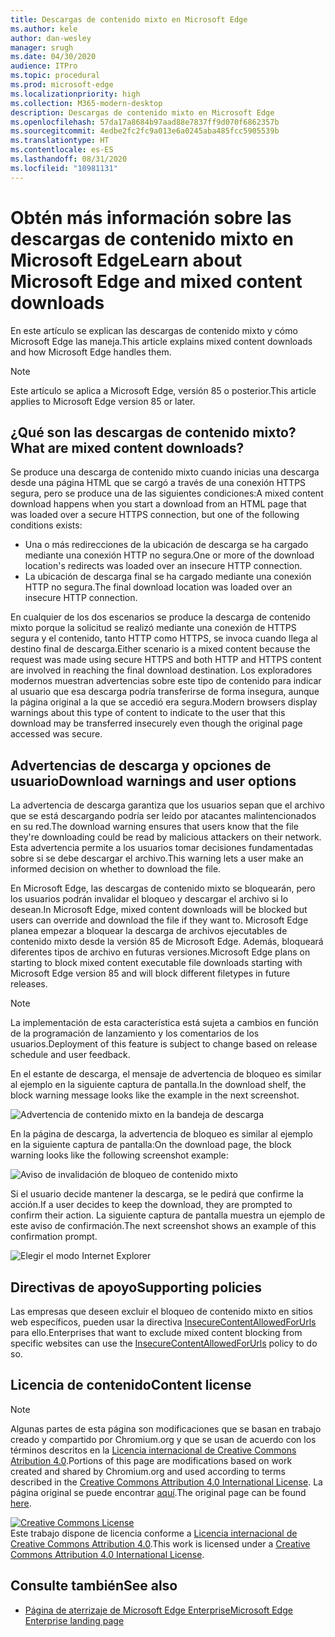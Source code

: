 ```yaml
---
title: Descargas de contenido mixto en Microsoft Edge
ms.author: kele
author: dan-wesley
manager: srugh
ms.date: 04/30/2020
audience: ITPro
ms.topic: procedural
ms.prod: microsoft-edge
ms.localizationpriority: high
ms.collection: M365-modern-desktop
description: Descargas de contenido mixto en Microsoft Edge
ms.openlocfilehash: 57da17a8684b97aad88e7837ff9d070f6862357b
ms.sourcegitcommit: 4edbe2fc2fc9a013e6a0245aba485fcc5905539b
ms.translationtype: HT
ms.contentlocale: es-ES
ms.lasthandoff: 08/31/2020
ms.locfileid: "10981131"
---
```

# <span data-ttu-id="85e5f-103">Obtén más información sobre las descargas de contenido mixto en Microsoft Edge</span><span class="sxs-lookup"><span data-stu-id="85e5f-103">Learn about Microsoft Edge and mixed content downloads</span></span>

<span data-ttu-id="85e5f-104">En este artículo se explican las descargas de contenido mixto y cómo Microsoft Edge las maneja.</span><span class="sxs-lookup"><span data-stu-id="85e5f-104">This article explains mixed content downloads and how Microsoft Edge handles them.</span></span>

>[!NOTE]
><span data-ttu-id="85e5f-105">Este artículo se aplica a Microsoft Edge, versión 85 o posterior.</span><span class="sxs-lookup"><span data-stu-id="85e5f-105">This article applies to Microsoft Edge version 85 or later.</span></span>

## <span data-ttu-id="85e5f-106">¿Qué son las descargas de contenido mixto?</span><span class="sxs-lookup"><span data-stu-id="85e5f-106">What are mixed content downloads?</span></span>

<span data-ttu-id="85e5f-107">Se produce una descarga de contenido mixto cuando inicias una descarga desde una página HTML que se cargó a través de una conexión HTTPS segura, pero se produce una de las siguientes condiciones:</span><span class="sxs-lookup"><span data-stu-id="85e5f-107">A mixed content download happens when you start a download from an HTML page that was loaded over a secure HTTPS connection, but one of the following conditions exists:</span></span>

- <span data-ttu-id="85e5f-108">Una o más redirecciones de la ubicación de descarga se ha cargado mediante una conexión HTTP no segura.</span><span class="sxs-lookup"><span data-stu-id="85e5f-108">One or more of the download location's redirects was loaded over an insecure HTTP connection.</span></span>
- <span data-ttu-id="85e5f-109">La ubicación de descarga final se ha cargado mediante una conexión HTTP no segura.</span><span class="sxs-lookup"><span data-stu-id="85e5f-109">The final download location was loaded over an insecure HTTP connection.</span></span>

<span data-ttu-id="85e5f-110">En cualquier de los dos escenarios se produce la descarga de contenido mixto porque la solicitud se realizó mediante una conexión de HTTPS segura y el contenido, tanto HTTP como HTTPS, se invoca cuando llega al destino final de descarga.</span><span class="sxs-lookup"><span data-stu-id="85e5f-110">Either scenario is a mixed content because the request was made using secure HTTPS and both HTTP and HTTPS content are involved in reaching the final download destination.</span></span> <span data-ttu-id="85e5f-111">Los exploradores modernos muestran advertencias sobre este tipo de contenido para indicar al usuario que esa descarga podría transferirse de forma insegura, aunque la página original a la que se accedió era segura.</span><span class="sxs-lookup"><span data-stu-id="85e5f-111">Modern browsers display warnings about this type of content to indicate to the user that this download may be transferred insecurely even though the original page accessed was secure.</span></span>

## <span data-ttu-id="85e5f-112">Advertencias de descarga y opciones de usuario</span><span class="sxs-lookup"><span data-stu-id="85e5f-112">Download warnings and user options</span></span>

<span data-ttu-id="85e5f-113">La advertencia de descarga garantiza que los usuarios sepan que el archivo que se está descargando podría ser leído por atacantes malintencionados en su red.</span><span class="sxs-lookup"><span data-stu-id="85e5f-113">The download warning ensures that users know that the file they're downloading could be read by malicious attackers on their network.</span></span> <span data-ttu-id="85e5f-114">Esta advertencia permite a los usuarios tomar decisiones fundamentadas sobre si se debe descargar el archivo.</span><span class="sxs-lookup"><span data-stu-id="85e5f-114">This warning lets a user make an informed decision on whether to download the file.</span></span>

<span data-ttu-id="85e5f-115">En Microsoft Edge, las descargas de contenido mixto se bloquearán, pero los usuarios podrán invalidar el bloqueo y descargar el archivo si lo desean.</span><span class="sxs-lookup"><span data-stu-id="85e5f-115">In Microsoft Edge, mixed content downloads will be blocked but users can override and download the file if they want to.</span></span> <span data-ttu-id="85e5f-116">Microsoft Edge planea empezar a bloquear la descarga de archivos ejecutables de contenido mixto desde la versión 85 de Microsoft Edge. Además, bloqueará diferentes tipos de archivo en futuras versiones.</span><span class="sxs-lookup"><span data-stu-id="85e5f-116">Microsoft Edge plans on starting to block mixed content executable file downloads starting with Microsoft Edge version 85 and will block different filetypes in future releases.</span></span>

> [!NOTE]
> <span data-ttu-id="85e5f-117">La implementación de esta característica está sujeta a cambios en función de la programación de lanzamiento y los comentarios de los usuarios.</span><span class="sxs-lookup"><span data-stu-id="85e5f-117">Deployment of this feature is subject to change based on release schedule and user feedback.</span></span>

<!-- The schedule of the block for different filetypes is to be determined and may be impacted by usage data and user feedback. -->

<span data-ttu-id="85e5f-118">En el estante de descarga, el mensaje de advertencia de bloqueo es similar al ejemplo en la siguiente captura de pantalla.</span><span class="sxs-lookup"><span data-stu-id="85e5f-118">In the download shelf, the block warning message looks like the example in the next screenshot.</span></span>

 ![Advertencia de contenido mixto en la bandeja de descarga](./media/edge-learnmore-mixed-content-downloads/edge-mixed-content-download-tray-warning.png)

<span data-ttu-id="85e5f-120">En la página de descarga, la advertencia de bloqueo es similar al ejemplo en la siguiente captura de pantalla:</span><span class="sxs-lookup"><span data-stu-id="85e5f-120">On the download page, the block warning looks like the following screenshot example:</span></span>

 ![Aviso de invalidación de bloqueo de contenido mixto](./media/edge-learnmore-mixed-content-downloads/edge-mixed-content-download-page-warning.png)

<span data-ttu-id="85e5f-122">Si el usuario decide mantener la descarga, se le pedirá que confirme la acción.</span><span class="sxs-lookup"><span data-stu-id="85e5f-122">If a user decides to keep the download, they are prompted to confirm their action.</span></span> <span data-ttu-id="85e5f-123">La siguiente captura de pantalla muestra un ejemplo de este aviso de confirmación.</span><span class="sxs-lookup"><span data-stu-id="85e5f-123">The next screenshot shows an example of this confirmation prompt.</span></span>

 ![Elegir el modo Internet Explorer](./media/edge-learnmore-mixed-content-downloads/edge-mixed-content-download-override.png)

## <span data-ttu-id="85e5f-125">Directivas de apoyo</span><span class="sxs-lookup"><span data-stu-id="85e5f-125">Supporting policies</span></span>

<span data-ttu-id="85e5f-126">Las empresas que deseen excluir el bloqueo de contenido mixto en sitios web específicos, pueden usar la directiva [InsecureContentAllowedForUrls](https://docs.microsoft.com/deployedge/microsoft-edge-policies#insecurecontentallowedforurls) para ello.</span><span class="sxs-lookup"><span data-stu-id="85e5f-126">Enterprises that want to exclude mixed content blocking from specific websites can use the [InsecureContentAllowedForUrls](https://docs.microsoft.com/deployedge/microsoft-edge-policies#insecurecontentallowedforurls) policy to do so.</span></span>

## <span data-ttu-id="85e5f-127">Licencia de contenido</span><span class="sxs-lookup"><span data-stu-id="85e5f-127">Content license</span></span>

> [!NOTE]
> <span data-ttu-id="85e5f-128">Algunas partes de esta página son modificaciones que se basan en trabajo creado y compartido por Chromium.org y que se usan de acuerdo con los términos descritos en la [Licencia internacional de Creative Commons Atribution 4.0](http://creativecommons.org/licenses/by/4.0/).</span><span class="sxs-lookup"><span data-stu-id="85e5f-128">Portions of this page are modifications based on work created and shared by Chromium.org and used according to terms described in the [Creative Commons Attribution 4.0 International License](http://creativecommons.org/licenses/by/4.0/).</span></span> <span data-ttu-id="85e5f-129">La página original se puede encontrar [aquí](https://developers.google.com/web/fundamentals/security/prevent-mixed-content/what-is-mixed-content).</span><span class="sxs-lookup"><span data-stu-id="85e5f-129">The original page can be found [here](https://developers.google.com/web/fundamentals/security/prevent-mixed-content/what-is-mixed-content).</span></span>
  
<a rel="license" href="http://creativecommons.org/licenses/by/4.0/"><img alt="Creative Commons License" style="border-width:0" src="https://i.creativecommons.org/l/by/4.0/88x31.png" /></a><br /><span data-ttu-id="85e5f-130">Este trabajo dispone de licencia conforme a <a rel="license" href="http://creativecommons.org/licenses/by/4.0/">Licencia internacional de Creative Commons Attribution 4.0</a>.</span><span class="sxs-lookup"><span data-stu-id="85e5f-130">This work is licensed under a <a rel="license" href="http://creativecommons.org/licenses/by/4.0/">Creative Commons Attribution 4.0 International License</a>.</span></span>

## <span data-ttu-id="85e5f-131">Consulte también</span><span class="sxs-lookup"><span data-stu-id="85e5f-131">See also</span></span>

- [<span data-ttu-id="85e5f-132">Página de aterrizaje de Microsoft Edge Enterprise</span><span class="sxs-lookup"><span data-stu-id="85e5f-132">Microsoft Edge Enterprise landing page</span></span>](https://aka.ms/EdgeEnterprise)
